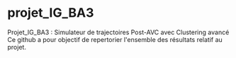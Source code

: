 # projet_IG_BA3
Projet_IG_BA3 : Simulateur de trajectoires Post-AVC avec Clustering avancé
Ce github a pour objectif de repertorier l'ensemble des résultats relatif au projet.
